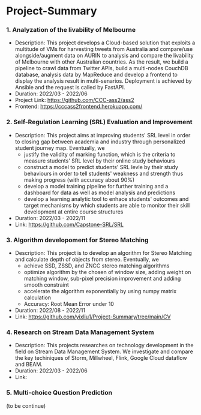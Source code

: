 # Project-Summary

### 1. Analyzation of the livability of Melbourne
- Description: This project develops a Cloud-based solution that exploits a multitude of VMs for harvesting tweets from Australia and compare/use alongside/augment data on AURIN to analysis and compare the livability of Melbourne with other Australian countries. As the result, we build a pipeline to crawl data from Twitter APIs, build a multi-nodes CouchDB database, analysis data by MapReduce and develop a frontend to display the analysis result in multi-senarios. Deployment is achieved by Ansible and the request is called by FastAPI.
- Duration: 2022/03 - 2022/06
- Project Link: https://github.com/CCC-ass2/ass2
- Frontend: https://cccass2frontend.herokuapp.com/


### 2. Self-Regulation Learning (SRL) Evaluation and Improvement
- Description: This project aims at improving students' SRL level in order to closing gap between academia and industry through personalized student journey map. Eventually, we 
  - justify the validity of marking function, which is the criteria to measure students' SRL level by their online study behaviours
  - construct a model to predict students' SRL levle by their study behaviours in order to tell students' weakness and strength thus making progress (with accuracy about 90%)
  - develop a model training pipeline for further training and a dashboard for data as well as model analysis and predictions
  - develop a learning analytic tool to enhace students' outcomes and target mechanisms by which students are able to monitor their skill development at entire course structures
- Duration: 2022/03 - 2022/11
- Link: https://github.com/Capstone-SRL/SRL


### 3. Algorithm developoment for Stereo Matching
- Description: This project is to develop an algorithm for Stereo Matching and calculate depth of objects from stereo. Eventually, we
  - achieve SSD, ZSSD, and ZNCC stereo matching algorithms
  - optimize algorithm by the chosen of window size, adding weight on matching window, sub-pixel precision improvement and adding smooth constraint
  - accelerate the algorithm exponentially by using numpy matrix calculation
  - Accuracy: Root Mean Error under 10
 - Duration: 2022/08 - 2022/11
 - Link: https://github.com/yixliu1/Project-Summary/tree/main/CV
  


### 4. Research on Stream Data Management System
- Description: This projects researches on technology development in the field on Stream Data Management System. We investigate and compare the key techiniques of Storm, Millwheel, Flink, Google Cloud dataflow and BEAM.
- Duration: 2022/03 - 2022/06
- Link: 


### 5. Multi-choice Question Prediction
(to be continue)
